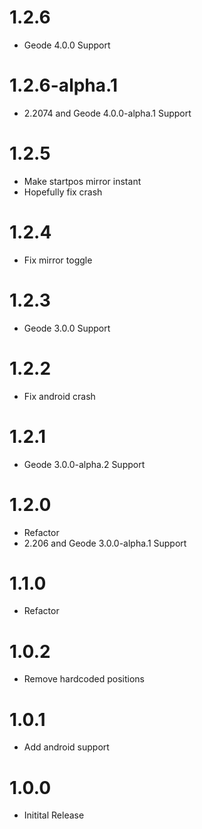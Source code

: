 # 1.2.6

- Geode 4.0.0 Support

# 1.2.6-alpha.1

- 2.2074 and Geode 4.0.0-alpha.1 Support

# 1.2.5

- Make startpos mirror instant
- Hopefully fix crash

# 1.2.4

- Fix mirror toggle

# 1.2.3

- Geode 3.0.0 Support

# 1.2.2

- Fix android crash

# 1.2.1

- Geode 3.0.0-alpha.2 Support

# 1.2.0

- Refactor
- 2.206 and Geode 3.0.0-alpha.1 Support

# 1.1.0

- Refactor

# 1.0.2

- Remove hardcoded positions

# 1.0.1

- Add android support

# 1.0.0

- Initital Release